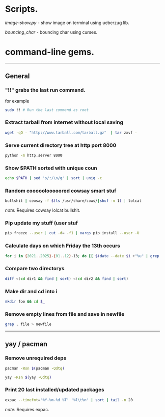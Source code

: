 # Scripts.  
*image-show.py* - show image on terminal using ueberzug lib.

*bouncing_char* - bouncing char using curses.

# command-line gems.  
---

## General

### "!!" grabs the last run command.
for example  
```sh
sudo !! # Run the last command as root
```

### Extract tarball from internet without local saving
```sh
wget -qO - "http://www.tarball.com/tarball.gz"  | tar zxvf -
```

### Serve current directory tree at http port 8000
```sh
python -m http.server 8000
```

### Show $PATH sorted with unique coun
```sh
echo $PATH | sed 's/:/\n/g' | sort | uniq -c
```
### Random cooooolooooored cowsay smart stuf

```sh
bullshit | cowsay -f $(ls /usr/share/cows/|shuf -n 1) | lolcat
```
*note:* Requires cowsay lolcat bullshit.

### Pip update my stuff (user stuf
```sh
pip freeze --user | cut -d= -f1 | xargs pip install --user -U
```

### Calculate days on which Friday the 13th occurs
```sh
for i in {2021..2025}-{01..12}-13; do [[ $(date --date $i +"%u" | grep 5) != 5 ]] || echo "$i Friday the 13th"; done
```

### Compare two directorys
```sh
diff <(cd dir1 && find | sort) <(cd dir2 && find | sort)
```
 
### Make dir and cd into i
```sh
mkdir foo && cd $_
```

### Remove empty lines from file and save in newfile
```sh
grep . file > newfile
```

---
## yay / pacman
### Remove unrequired deps
```sh
pacman -Rsn $(pacman -Qdtq)
```
```sh
yay -Rsn $(yay -Qdtq)
```

### Print 20 last installed/updated packages
```sh
expac --timefmt='%Y-%m-%d %T' '%l\t%n' | sort | tail -n 20
```
*note:* Requires expac.  


